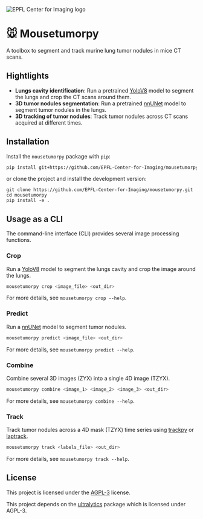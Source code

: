 ![EPFL Center for Imaging logo](https://imaging.epfl.ch/resources/logo-for-gitlab.svg)
# 🐭 Mousetumorpy

A toolbox to segment and track murine lung tumor nodules in mice CT scans.

## Hightlights

- **Lungs cavity identification**: Run a pretrained [YoloV8](https://docs.ultralytics.com/) model to segment the lungs and crop the CT scans around them.
- **3D tumor nodules segmentation**: Run a pretrained [nnUNet](https://github.com/MIC-DKFZ/nnUNet) model to segment tumor nodules in the lungs.
- **3D tracking of tumor nodules**: Track tumor nodules across CT scans acquired at different times.

## Installation

Install the `mousetumorpy` package with `pip`:

```sh
pip install git+https://github.com/EPFL-Center-for-Imaging/mousetumorpy.git
```

or clone the project and install the development version:

```
git clone https://github.com/EPFL-Center-for-Imaging/mousetumorpy.git
cd mousetumorpy
pip install -e .
```

## Usage as a CLI

The command-line interface (CLI) provides several image processing functions.

### Crop

Run a [YoloV8](https://docs.ultralytics.com/) model to segment the lungs cavity and crop the image around the lungs.

```sh
mousetumorpy crop <image_file> <out_dir>
```
For more details, see `mousetumorpy crop --help`.

### Predict

Run a [nnUNet](https://github.com/MIC-DKFZ/nnUNet) model to segment tumor nodules.

```sh
mousetumorpy predict <image_file> <out_dir>
```

For more details, see `mousetumorpy predict --help`.

### Combine

Combine several 3D images (ZYX) into a single 4D image (TZYX).  

```sh
mousetumorpy combine <image_1> <image_2> <image_3> <out_dir>
```

For more details, see `mousetumorpy combine --help`.

### Track

Track tumor nodules across a 4D mask (TZYX) time series using [trackpy](https://soft-matter.github.io/trackpy/v0.6.4/) or [laptrack](https://github.com/yfukai/laptrack).

```sh
mousetumorpy track <labels_file> <out_dir>
```

For more details, see `mousetumorpy track --help`.

## License

This project is licensed under the [AGPL-3](LICENSE) license.

This project depends on the [ultralytics](https://github.com/ultralytics/ultralytics) package which is licensed under AGPL-3.
